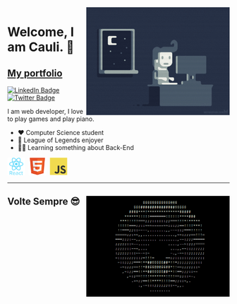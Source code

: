 <img src="codesleep.gif"  width = "325px" align = "right"/>
<h1>Welcome, I am Cauli. 🌹</h1>
<h2><a target="_blank" href="https://www.coquizin.works/">My portfolio</a></h2>
<div id="badges">
  <a target = "_blank" href = "https://www.linkedin.com/in/caulivilelaferreira/">
    <img src="https://img.shields.io/badge/LinkedIn-blue?style=for-the-badge&logo=linkedin&logoColor=white" alt="LinkedIn Badge"/>
  </a>
   <a target = "_blank" href = "https://twitter.com/coquizin">
  <img src="https://img.shields.io/badge/Twitter-blue?style=for-the-badge&logo=twitter&logoColor=white" alt="Twitter Badge"/>
   </a>
   
   I am web developer, I love to play games and play piano.

- ❤ Computer Science student
- 💙 League of Legends enjoyer
- 👩‍💻 Learning something about Back-End
   
</div>
<div>
  <img src="https://github.com/devicons/devicon/blob/master/icons/react/react-original-wordmark.svg" title="React" alt="React" width="40" height="40"/>&nbsp;
  <img src="https://github.com/devicons/devicon/blob/master/icons/html5/html5-original.svg" title="HTML5" alt="HTML" width="40" height="40"/>&nbsp;
  <img src="https://github.com/devicons/devicon/blob/master/icons/javascript/javascript-original.svg" title="JavaScript" alt="JavaScript" width="40" height="40"/>&nbsp;
</div>


---

<div align = "left">
<h2>Volte Sempre 😎<img src="donut.gif" width = "325px" align = "right"/></h2>
</div>
